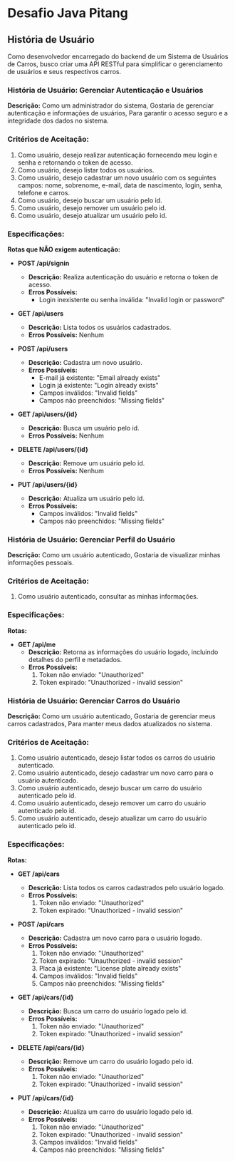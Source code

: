 # Desafio Java Pitang

## História de Usuário

Como desenvolvedor encarregado do backend de um Sistema de Usuários de Carros, busco criar uma API RESTful para simplificar o gerenciamento de usuários e seus respectivos carros.

### História de Usuário: Gerenciar Autenticação e Usuários

**Descrição:**
Como um administrador do sistema,
Gostaria de gerenciar autenticação e informações de usuários,
Para garantir o acesso seguro e a integridade dos dados no sistema.

### Critérios de Aceitação:

1. Como usuário, desejo realizar autenticação fornecendo meu login e senha e retornando o token de acesso.
2. Como usuário, desejo listar todos os usuários.
3. Como usuário, desejo cadastrar um novo usuário com os seguintes campos: nome, sobrenome, e-mail, data de nascimento, login, senha, telefone e carros.
4. Como usuário, desejo buscar um usuário pelo id.
5. Como usuário, desejo remover um usuário pelo id.
6. Como usuário, desejo atualizar um usuário pelo id.

### Especificações:

**Rotas que NÃO exigem autenticação:**

- **POST /api/signin**

  - **Descrição:** Realiza autenticação do usuário e retorna o token de acesso.
  - **Erros Possíveis:**
    - Login inexistente ou senha inválida: "Invalid login or password"

- **GET /api/users**

  - **Descrição:** Lista todos os usuários cadastrados.
  - **Erros Possíveis:** Nenhum

- **POST /api/users**

  - **Descrição:** Cadastra um novo usuário.
  - **Erros Possíveis:**
    - E-mail já existente: "Email already exists"
    - Login já existente: "Login already exists"
    - Campos inválidos: "Invalid fields"
    - Campos não preenchidos: "Missing fields"

- **GET /api/users/{id}**

  - **Descrição:** Busca um usuário pelo id.
  - **Erros Possíveis:** Nenhum

- **DELETE /api/users/{id}**

  - **Descrição:** Remove um usuário pelo id.
  - **Erros Possíveis:** Nenhum

- **PUT /api/users/{id}**
  - **Descrição:** Atualiza um usuário pelo id.
  - **Erros Possíveis:**
    - Campos inválidos: "Invalid fields"
    - Campos não preenchidos: "Missing fields"

### História de Usuário: Gerenciar Perfil do Usuário

**Descrição:**
Como um usuário autenticado,
Gostaria de visualizar minhas informações pessoais.

### Critérios de Aceitação:

1. Como usuário autenticado, consultar as minhas informações.

### Especificações:

**Rotas:**

- **GET /api/me**
  - **Descrição:** Retorna as informações do usuário logado, incluindo detalhes do perfil e metadados.
  - **Erros Possíveis:**
    1. Token não enviado: "Unauthorized"
    2. Token expirado: "Unauthorized - invalid session"

### História de Usuário: Gerenciar Carros do Usuário

**Descrição:**
Como um usuário autenticado,
Gostaria de gerenciar meus carros cadastrados,
Para manter meus dados atualizados no sistema.

### Critérios de Aceitação:

1. Como usuário autenticado, desejo listar todos os carros do usuário autenticado.
2. Como usuário autenticado, desejo cadastrar um novo carro para o usuário autenticado.
3. Como usuário autenticado, desejo buscar um carro do usuário autenticado pelo id.
4. Como usuário autenticado, desejo remover um carro do usuário autenticado pelo id.
5. Como usuário autenticado, desejo atualizar um carro do usuário autenticado pelo id.

### Especificações:

**Rotas:**

- **GET /api/cars**

  - **Descrição:** Lista todos os carros cadastrados pelo usuário logado.
  - **Erros Possíveis:**
    1. Token não enviado: "Unauthorized"
    2. Token expirado: "Unauthorized - invalid session"

- **POST /api/cars**

  - **Descrição:** Cadastra um novo carro para o usuário logado.
  - **Erros Possíveis:**
    1. Token não enviado: "Unauthorized"
    2. Token expirado: "Unauthorized - invalid session"
    3. Placa já existente: "License plate already exists"
    4. Campos inválidos: "Invalid fields"
    5. Campos não preenchidos: "Missing fields"

- **GET /api/cars/{id}**

  - **Descrição:** Busca um carro do usuário logado pelo id.
  - **Erros Possíveis:**
    1. Token não enviado: "Unauthorized"
    2. Token expirado: "Unauthorized - invalid session"

- **DELETE /api/cars/{id}**

  - **Descrição:** Remove um carro do usuário logado pelo id.
  - **Erros Possíveis:**
    1. Token não enviado: "Unauthorized"
    2. Token expirado: "Unauthorized - invalid session"

- **PUT /api/cars/{id}**
  - **Descrição:** Atualiza um carro do usuário logado pelo id.
  - **Erros Possíveis:**
    1. Token não enviado: "Unauthorized"
    2. Token expirado: "Unauthorized - invalid session"
    3. Campos inválidos: "Invalid fields"
    4. Campos não preenchidos: "Missing fields"
